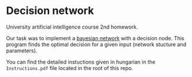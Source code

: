 # Decision network
University artificial intelligence course 2nd homework.

Our task was to implement a [bayesian network](https://en.wikipedia.org/wiki/Bayesian_network) with a decision node.
This program finds the optimal decision for a given input (network stucture and parameters).

You can find the detailed instuctions given in hungarian in the `Instructions.pdf` file located in the root of this repo.
